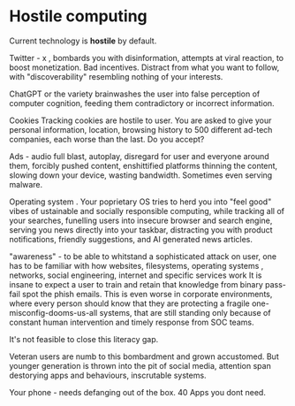 # Hostile computing

Current technology is **hostile** by default.

Twitter - x , bombards you with disinformation, attempts at viral reaction, to boost monetization. Bad incentives. Distract from what you want to follow,
with "discoverability" resembling nothing of your interests.

ChatGPT or the variety brainwashes the user into false perception of computer cognition, feeding them contradictory or incorrect information. 

Cookies
Tracking cookies are hostile to user. You are asked to give your personal information, location, browsing history to 500 different ad-tech companies, each worse than the last.
Do you accept?

Ads - audio full blast, autoplay, disregard for user and everyone around them, forcibly pushed content, enshittified platforms thinning the content, slowing down your device, wasting bandwidth.
Sometimes even serving malware. 

Operating system . Your poprietary OS tries to herd you into "feel good" vibes of ustainable and socially responsible computing, while tracking all of your searches,
funelling users into insecure browser and search engine, serving you news directly into your taskbar, distracting you with product notifications, friendly suggestions, and AI generated news articles.

"awareness" - to be able to whitstand a sophisticated attack on user, one has to be familiar with how websites, filesystems, operating systems , networks, social engineering, internet and specific services work
It is insane to expect a user to train and retain that knowledge from binary pass-fail spot the phish emails. This is even worse in corporate environments, where every 
person should know that they are protecting a fragile one-misconfig-dooms-us-all systems, that are still standing only because of constant human intervention and timely response from SOC teams.

It's not feasible to close this literacy gap.

Veteran users are numb to this bombardment and grown accustomed. But younger generation is thrown into the pit of social media, attention span destorying apps and behaviours, inscrutable 
systems. 

Your phone - needs defanging out of the box. 40 Apps you dont need. 
